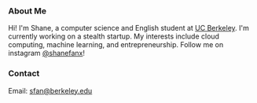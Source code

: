 ### About Me
Hi! I'm Shane, a computer science and English student at [UC Berkeley](https://berkeley.edu). I'm currently working on a stealth startup. My interests include cloud computing, machine learning, and entrepreneurship. Follow me on instagram [@shanefanx](https://instagram.com/shanefanx)!

### Contact
Email: sfan@berkeley.edu



